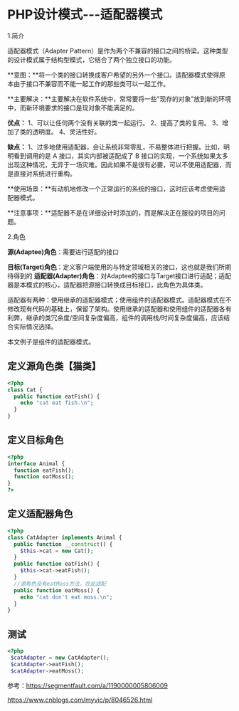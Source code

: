 # PHP设计模式---适配器模式

1.简介

适配器模式（Adapter Pattern）是作为两个不兼容的接口之间的桥梁。这种类型的设计模式属于结构型模式，它结合了两个独立接口的功能。

**意图：**将一个类的接口转换成客户希望的另外一个接口。适配器模式使得原本由于接口不兼容而不能一起工作的那些类可以一起工作。

**主要解决：**主要解决在软件系统中，常常要将一些"现存的对象"放到新的环境中，而新环境要求的接口是现对象不能满足的。

**优点：** 1、可以让任何两个没有关联的类一起运行。 2、提高了类的复用。 3、增加了类的透明度。 4、灵活性好。

**缺点：** 1、过多地使用适配器，会让系统非常零乱，不易整体进行把握。比如，明明看到调用的是 A 接口，其实内部被适配成了 B 接口的实现，一个系统如果太多出现这种情况，无异于一场灾难。因此如果不是很有必要，可以不使用适配器，而是直接对系统进行重构。

**使用场景：**有动机地修改一个正常运行的系统的接口，这时应该考虑使用适配器模式。

**注意事项：**适配器不是在详细设计时添加的，而是解决正在服役的项目的问题。

2.角色

**源(Adaptee)角色**：需要进行适配的接口

**目标(Target)角色**：定义客户端使用的与特定领域相关的接口，这也就是我们所期待得到的
**适配器(Adapter)角色**：对Adaptee的接口与Target接口进行适配；适配器是本模式的核心，适配器把源接口转换成目标接口，此角色为具体类。



适配器有两种：使用继承的适配器模式；使用组件的适配器模式。适配器模式在不修改现有代码的基础上，保留了架构。使用继承的适配器和使用组件的适配器各有利弊，继承的类冗余度/空间复杂度偏高，组件的调用栈/时间复杂度偏高，应该结合实际情况选择。

本文例子是组件的适配器模式。

## 定义源角色类【猫类】

```php
<?php
class Cat {
  public function eatFish() {
    echo "cat eat fish.\n";
  }
}
```

## 定义目标角色

```php
<?php
interface Animal {
  function eatFish();
  function eatMoss();
}
?>
```

## 定义适配器角色

```php
<?php
class CatAdapter implements Animal {
  public function __construct() {
    $this->cat = new Cat();
  }
  public function eatFish() {
    $this->cat->eatFish();
  }
  //源角色没有eatMoss方法，在此适配
  public function eatMoss() {
    echo "cat don't eat moss.\n";
  }
}
```

## 测试

```php
<?php
 $catAdapter = new CatAdapter();
 $catAdapter->eatFish();
 $catAdapter->eatMoss();
```

参考：https://segmentfault.com/a/1190000005806009

https://www.cnblogs.com/myvic/p/8046526.html